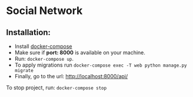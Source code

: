 # Social Network

## Installation:


- Install [docker-compose](https://docs.docker.com/compose/install/)
- Make sure if **port: 8000** is available on your machine.
- Run: `docker-compose up`.
- To apply migrations run `docker-compose exec -T web python manage.py migrate` 
- Finally, go to the url: [http://localhost:8000/api/](http://localhost:8000/api/)

To stop project, run: `docker-compose stop`